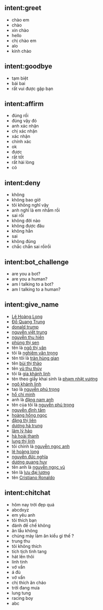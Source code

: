 ## intent:greet
- chào em
- chào
- xin chào
- hello
- chị chào em
- alo
- kính chào

## intent:goodbye
- tạm biệt
- bái bai
- rất vui được gặp bạn

## intent:affirm
- đúng rồi
- đúng vậy đó
- anh xác nhận
- chị xác nhận
- xác nhận
- chính xác
- ok
- được
- rất tốt
- rất hài lòng
- có

## intent:deny
- không
- không bao giờ
- tôi không nghĩ vậy
- anh nghĩ là em nhầm rồi
- sai rồi
- không đời nào
- không được đâu
- không hẳn
- sai
- không đúng
- chắc chắn sai rồirồi


## intent:bot_challenge
- are you a bot?
- are you a human?
- am I talking to a bot?
- am I talking to a human?


## intent:give_name
- [Lê Hoàng Long](name1)
- [Đỗ Quang Trung](name1)
- [donald trump](name1)
- [nguyễn viết trung](name1)
- [nguyễn thu hiền](name1)
- [phùng thị sen](name1)
- tên là [ngô thị vân](name1)
- tôi là [nghiêm văn trọng](name1)
- tên tôi là [tràn hùng gian](name1)
- tên [bùi thị thảo](name1)
- tên [vũ thu thủy](name1)
- tôi là [gia khánh linh](name1)
- tên theo giấy khai sinh là [phạm nhật vượng](name1)
- [ngô khánh linh](name1)
- tao là [nguyễn phú trọng](name1)
- [hồ chí minh](name1)
- anh là [đặng nam anh](name1)
- tên của tôi là [nguyễn phú trọng](name1)
- [nguyễn đình tâm](name1)
- [hoàng hồng ngọc](name1)
- [đặng thị liên](name1)
- [dương hà trung](name1)
- [lâm lý hảo](name1)
- [hà hoài thanh](name1)
- [lung thị linh](name1)
- tôi chính là [nguyễn ngọc anh](name1)
- [lê hoàng long](name1)
- [nguyễn đức nghĩa](name1)
- [dương quang huy](name1)
- tên anh là [nguyễn ngọc vũ](name1)
- tên là [lưu đại lương](name1)
- tên [Cristiano Ronaldo](name1)

## intent:chitchat
- hôm nay trời đẹp quá
- abcdxyz
- em yêu anh
- tôi thích bạn
- đánh đế chế không
- ăn lẩu không
- chúng mày làm ăn kiểu gì thế ?
- trung thu
- tôi không thích
- tích tịch tình tang
- hát lên thôi
- linh tinh
- vớ vẩn
- á đù
- vớ vẩn
- chị thích ăn cháo
- trời đang mưa
- lung tung
- racing boy
- abc

